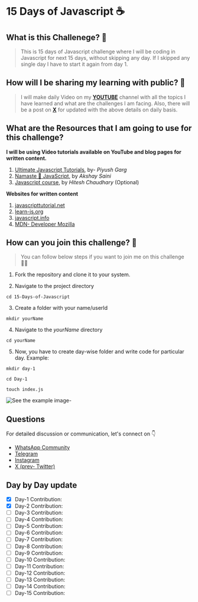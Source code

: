 # 15 Days of Javascript ☕
## What is this Challenege? 💭
> This is 15 days of Javascript challenge where I will be coding in Javascript for next 15 days, without skipping any day. If I skipped any single day I have to start it again from day 1.

## How will I be sharing my learning with public? 🚀
> I will make daily Video on my [**YOUTUBE**](https://www.youtube.com/@AnkitOjhaCoding) channel with all the topics I have learned and what are the challenges I am facing. Also, there will be a post on [**X**](https://twitter.com/ankitojhacoding) for updated with the above details on daily basis.

## What are the Resources that I am going to use for this challenge?
**I will be using Video tutorials available on YouTube and blog pages for written content.**
1. [Ultimate Javascript Tutorials](https://www.youtube.com/playlist?list=PLinedj3B30sDFRdgPYvjnBs2JsDdHPIMv), by- *Piyush Garg*
2. [Namaste 🙏 JavaScript](https://www.youtube.com/playlist?list=PLlasXeu85E9cQ32gLCvAvr9vNaUccPVNP), by *Akshay Saini*
3. [Javascript course](https://www.youtube.com/playlist?list=PLRAV69dS1uWSxUIk5o3vQY2-_VKsOpXLD), by *Hitesh Chaudhary* (Optional)

**Websites for written content**
1. [javascripttutorial.net](https://www.javascripttutorial.net)
2. [learn-js.org](https://www.learn-js.org)
3. [javascript.info](https://javascript.info)
4. [MDN- Developer Mozilla](https://developer.mozilla.org/en-US/docs/Learn/JavaScript)

## How can you join this challenge? 🤔
> You can follow below steps if you want to join me on this challenge 🧑‍💻

1. Fork the repository and clone it to your system.

2. Navigate to the project directory

`cd 15-Days-of-Javascript`

3. Create a folder with your name/userId

`mkdir yourName`

4. Navigate to the *yourName* directory

`cd yourName`

5. Now, you have to create day-wise folder and write code for particular day. Example:

`mkdir day-1`

`cd Day-1`

`touch index.js`

![See the example image-]("image.png")

## Questions
For detailed discussion or communication, let's connect on 👇
- [WhatsApp Community](https://chat.whatsapp.com/E27XYKEV5iWJyr6J4UJkPs)
- [Telegram](https://t.me/codefor_coffee)
- [Instagram](https://www.instagram.com/ankitojha_07)
- [X (prev- Twitter)](https://twitter.com/ankitojhacoding)

## Day by Day update
- [x] Day-1 Contribution: 
- [x] Day-2 Contribution:
- [ ] Day-3 Contribution:
- [ ] Day-4 Contribution:
- [ ] Day-5 Contribution:
- [ ] Day-6 Contribution:
- [ ] Day-7 Contribution:
- [ ] Day-8 Contribution:
- [ ] Day-9 Contribution:
- [ ] Day-10 Contribution:
- [ ] Day-11 Contribution:
- [ ] Day-12 Contribution:
- [ ] Day-13 Contribution:
- [ ] Day-14 Contribution:
- [ ] Day-15 Contribution: